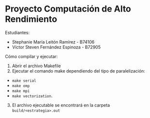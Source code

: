 # Proyecto Computación de Alto Rendimiento

Estudiantes:
* Stephanie María Leitón Ramírez - B74106
* Víctor Steven Fernández Espinoza - B72905

Cómo compilar y ejecutar:
1. Abrir el archivo Makefile
1. Ejecutar el comando make dependiendo del tipo de paralelización: 
* `make serial`
* `make omp`
* `make mpi`
* `make vectorization`.
3. El archivo ejecutable se encontrará en la carpeta `build/<estrategia>.out`
